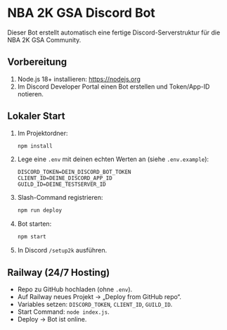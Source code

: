 # NBA 2K GSA Discord Bot

Dieser Bot erstellt automatisch eine fertige Discord-Serverstruktur für die NBA 2K GSA Community.

## Vorbereitung
1) Node.js 18+ installieren: https://nodejs.org
2) Im Discord Developer Portal einen Bot erstellen und Token/App-ID notieren.

## Lokaler Start
1) Im Projektordner:
   ```bash
   npm install
   ```
2) Lege eine `.env` mit deinen echten Werten an (siehe `.env.example`):
   ```env
   DISCORD_TOKEN=DEIN_DISCORD_BOT_TOKEN
   CLIENT_ID=DEINE_DISCORD_APP_ID
   GUILD_ID=DEINE_TESTSERVER_ID
   ```
3) Slash-Command registrieren:
   ```bash
   npm run deploy
   ```
4) Bot starten:
   ```bash
   npm start
   ```
5) In Discord `/setup2k` ausführen.

## Railway (24/7 Hosting)
- Repo zu GitHub hochladen (ohne `.env`).
- Auf Railway neues Projekt → „Deploy from GitHub repo“.
- Variables setzen: `DISCORD_TOKEN`, `CLIENT_ID`, `GUILD_ID`.
- Start Command: `node index.js`.
- Deploy → Bot ist online.